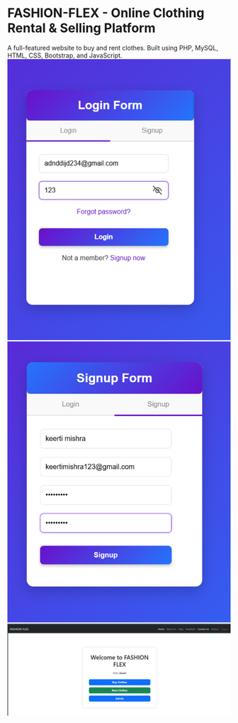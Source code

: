 # FASHION-FLEX - Online Clothing Rental & Selling Platform
A full-featured website to buy and rent clothes. Built using PHP, MySQL, HTML, CSS, Bootstrap, and JavaScript.
![Alt Text](https://raw.githubusercontent.com/KEERTI930/FASHION-FLEX-Online-Clothing-Rental-Selling-Platform/37d3b87b2ffcea031bd4e8f29264842e0686e16a/login.png)
![Alt Text](https://raw.githubusercontent.com/KEERTI930/FASHION-FLEX-Online-Clothing-Rental-Selling-Platform/1e54b7c1447d2dfe2faefff5b4d71c0efb44b6ae/signup.png)
![Alt Text](https://github.com/KEERTI930/FASHION-FLEX-Online-Clothing-Rental-Selling-Platform/blob/main/Screenshot%20(95).png?raw=true)
